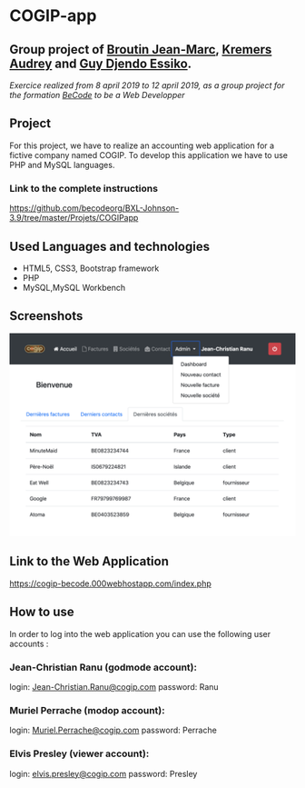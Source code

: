 # COGIP-app

## Group project of [Broutin Jean-Marc](https://github.com/jmbroutin), [Kremers Audrey](https://github.com/AudreyKremers) and [Guy Djendo Essiko](https://github.com/Ho-Be-One).

*Exercice realized from 8 april 2019 to 12 april 2019, as a group project for the formation [BeCode](https://www.becode.org/) to be a Web Developper*

## Project

For this project, we have to realize an accounting web application for a fictive company named COGIP. To develop this application we have to use PHP and MySQL languages.


### Link to the complete instructions
https://github.com/becodeorg/BXL-Johnson-3.9/tree/master/Projets/COGIPapp

## Used Languages and technologies

* HTML5, CSS3, Bootstrap framework
* PHP
* MySQL,MySQL Workbench

## Screenshots
![Screenshot Weather](assets/img/CogipWebAppScreenshot.png)

## Link to the Web Application
https://cogip-becode.000webhostapp.com/index.php

## How to use
In order to log into the web application you can use the following user accounts :

### Jean-Christian Ranu (godmode account):
login: Jean-Christian.Ranu@cogip.com
password: Ranu

### Muriel Perrache (modop account):
login: Muriel.Perrache@cogip.com
password: Perrache

### Elvis Presley (viewer account):
login: elvis.presley@cogip.com
password: Presley




